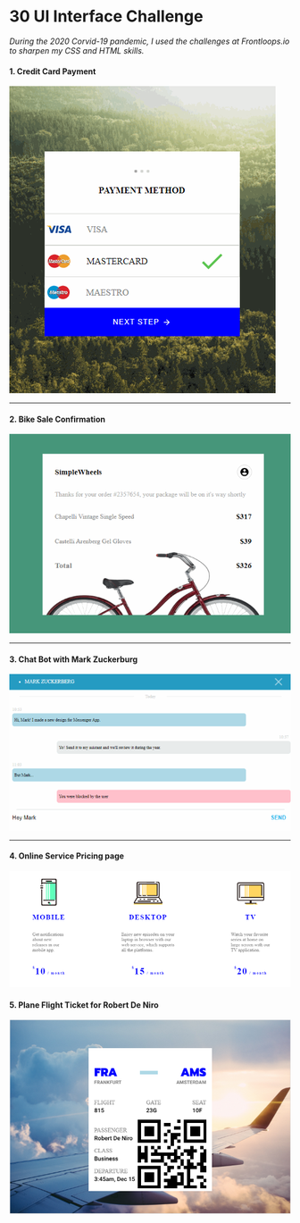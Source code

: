 # 30 UI Interface Challenge 

_During the 2020 Corvid-19 pandemic, I used the challenges at Frontloops.io  to sharpen my CSS and HTML skills._

#### 1. Credit Card Payment

![Screen-shot of Credit Card Payment UI](./readme-assets/finished-products/frontloop2-b.gif)
<hr />

#### 2. Bike Sale Confirmation

![Screen-shot of Credit Card Payment UI](./readme-assets/finished-products/frontloop3-a.gif)
<hr />

#### 3. Chat Bot with Mark Zuckerburg

![Screen-shot of Credit Card Payment UI](./readme-assets/finished-products/frontloop4.gif)
<hr />

#### 4. Online Service Pricing page

![Screen-shot of Credit Card Payment UI](./readme-assets/finished-products/fontloops-design-1a.PNG)

#### 5. Plane Flight Ticket for Robert De Niro

![Screen-shot of Credit Card Payment UI](./readme-assets/finished-products/frontloop5.PNG)

